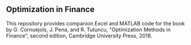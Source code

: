 ## Optimization in Finance

This repository provides companion Excel and MATLAB code for the book 
by G. Cornuejols, J. Pena, and R. Tutuncu, "Optimization Methods in Finance", 
second edition, Cambridge University Press, 2018.
